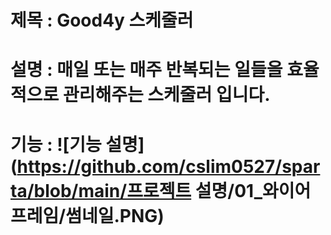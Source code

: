 # 제목 : Good4y 스케줄러

# 설명 : 매일 또는 매주 반복되는 일들을 효율적으로 관리해주는 스케줄러 입니다.

# 기능 : ![기능 설명](https://github.com/cslim0527/sparta/blob/main/프로젝트 설명/01_와이어프레임/썸네일.PNG)
